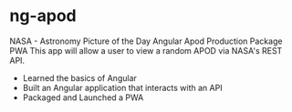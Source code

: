 # ng-apod
NASA - Astronomy Picture of the Day
Angular Apod Production Package PWA
This app will allow a user to view a random APOD via NASA's REST API.

+ Learned the basics of Angular
+ Built an Angular application that interacts with an API
+ Packaged and Launched a PWA
